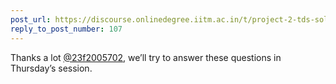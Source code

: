 ```yaml
---
post_url: https://discourse.onlinedegree.iitm.ac.in/t/project-2-tds-solver-discussion-thread/169029/108
reply_to_post_number: 107
---
```

Thanks a lot [@23f2005702](/u/23f2005702), we’ll try to answer these questions in Thursday’s session.